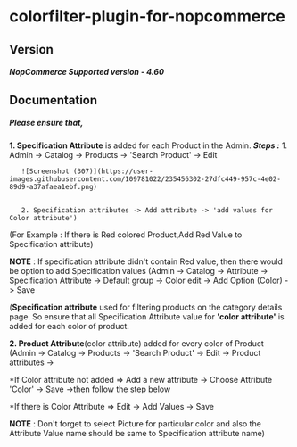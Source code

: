 # colorfilter-plugin-for-nopcommerce

Version
-------
##### NopCommerce Supported version - 4.60

Documentation
-------------
##### Please ensure that,

**1. Specification Attribute** is added for each Product in the Admin.
  ***Steps :***
       1. Admin -> Catalog -> Products -> 'Search Product' -> Edit 
       
       ![Screenshot (307)](https://user-images.githubusercontent.com/109781022/235456302-27dfc449-957c-4e02-89d9-a37afaea1ebf.png)
       
       
       2. Specification attributes -> Add attribute -> 'add values for Color attribute')
  (For Example : If there is Red colored Product,Add Red Value to Specification attribute)

**NOTE** :  If specification attribute didn't contain Red value, then there would be option to add Specification values
  (Admin -> Catalog -> Attribute -> Specification Attribute -> Default group -> Color edit -> Add Option (Color) -> Save
  
  (**Specification attribute** used for filtering products on the category details page. 
  So ensure that all Specification Attribute value for **'color attribute'** is added for each color of product.
 
**2. Product Attribute**(color attribute) added for every color of Product
  (Admin -> Catalog -> Products -> 'Search Product' -> Edit -> Product attributes ->
  
   *If Color attribute not added =>  Add a new attribute -> Choose Attribute 'Color' -> Save ->then follow the step below
   
   *If there is Color Attribute  =>  Edit -> Add Values -> Save

 **NOTE** : Don't forget to select Picture for particular color and also the Attribute Value name should be same to Specification attribute name)

  
